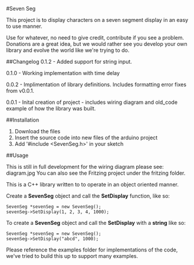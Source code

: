 #Seven Seg

This project is to display characters on a seven segment display in an easy to use manner.

Use for whatever, no need to give credit, contribute if you see a problem.  Donations are a great idea, but we would rather see you develop your own library and evolve the world like we're trying to do.


##Changelog
0.1.2 - Added support for string input. 

0.1.0 - Working implementation with time delay

0.0.2 - Implimentation of library definitions. Includes formatting error fixes from v0.0.1.

0.0.1 - Inital creation of project - includes wiring diagram and old_code example of how the library was built.


##Installation
1. Download the files
2. Insert the source code into new files of the arduino project
3. Add '#include <SevenSeg.h>' in your sketch


##Usage

This is still in full development for the wiring diagram please see: diagram.jpg
You can also see the Fritzing project under the fritzing folder.

This is a C++ library written to to operate in an object oriented manner.

Create a **SevenSeg** object and call the **SetDisplay** function, like so:
```
SevenSeg *sevenSeg = new SevenSeg();
sevenSeg->SetDisplay(1, 2, 3, 4, 1000);
```

To create a **SevenSeg** object and call the **SetDisplay** with a **string** like so:
```
SevenSeg *sevenSeg = new SevenSeg();
sevenSeg->SetDisplay("abcd", 1000);
```

Please reference the examples folder for implementations of the code, we've tried to build this up to support many examples.

